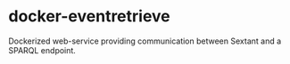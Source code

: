 # docker-eventretrieve
Dockerized web-service providing communication between Sextant and a SPARQL endpoint.
